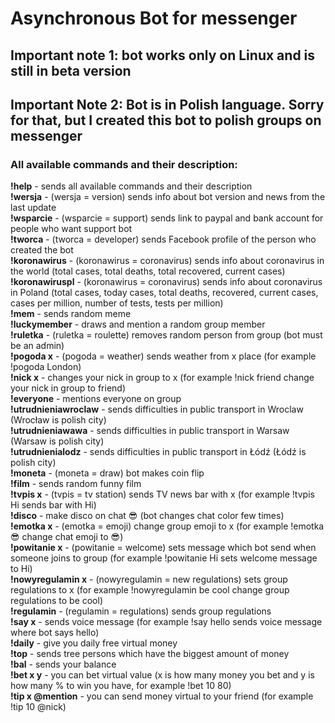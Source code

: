 <h1>Asynchronous Bot for messenger</h1>
<h2>Important note 1: bot works only on Linux and is still in beta version</h2>
<h2>Important Note 2: Bot is in Polish language. Sorry for that, but I created this bot to polish groups on messenger</h2>
<h3>All available commands and their description:</h3>
<b>!help</b> - sends all available commands and their description<br>
<b>!wersja</b> - (wersja = version) sends info about bot version and news from the last update<br>
<b>!wsparcie</b> - (wsparcie = support) sends link to paypal and bank account for people who want support bot<br>
<b>!tworca</b> - (tworca = developer) sends Facebook profile of the person who created the bot<br>
<b>!koronawirus</b> - (koronawirus = coronavirus) sends info about coronavirus in the world (total cases, total deaths, total recovered, current cases) <br>
<b>!koronawiruspl</b> - (koronawirus = coronavirus) sends info about coronavirus in Poland (total cases, today cases, total deaths, recovered, current cases, cases per million, number of tests, tests per million)<br>
<b>!mem</b> - sends random meme<br>
<b>!luckymember</b> - draws and mention a random group member<br>
<b>!ruletka</b> - (ruletka = roulette) removes random person from group (bot must be an admin)<br>
<b>!pogoda x</b> - (pogoda = weather) sends weather from x place (for example !pogoda London)<br>
<b>!nick x</b> - changes your nick in group to x (for example !nick friend change your nick in group to friend)<br>  
<b>!everyone</b> - mentions everyone on group<br>
<b>!utrudnieniawroclaw</b> - sends difficulties in public transport in Wroclaw (Wrocław is polish city)<br>
<b>!utrudnieniawawa</b> - sends difficulties in public transport in Warsaw (Warsaw is polish city)<br>
<b>!utrudnienialodz</b> - sends difficulties in public transport in Łódź (Łódź is polish city)<br>
<b>!moneta</b> - (moneta = draw) bot makes coin flip<br>
<b>!film</b> - sends random funny film<br>
<b>!tvpis x</b> - (tvpis = tv station) sends TV news bar with x (for example !tvpis Hi sends bar with Hi)<br>
<b>!disco</b> - make disco on chat 😎 (bot changes chat color few times)<br>
<b>!emotka x</b> - (emotka = emoji) change group emoji to x (for example !emotka 😎 change chat emoji to 😎)<br>
<b>!powitanie x</b> - (powitanie = welcome) sets message which bot send when someone joins to group (for example !powitanie Hi sets welcome message to Hi)<br>
<b>!nowyregulamin x</b> - (nowyregulamin = new regulations) sets group regulations to x (for example !nowyregulamin be cool change group regulations to be cool)<br>
<b>!regulamin</b> - (regulamin = regulations) sends group regulations<br>
<b>!say x</b> - sends voice message (for example !say hello sends voice message where bot says hello)<br>
<b>!daily</b> - give you daily free virtual money<br>
<b>!top</b> - sends tree persons which have the biggest amount of money<br>
<b>!bal</b> - sends your balance<br>
<b>!bet x y</b> - you can bet virtual value (x is how many money you bet and y is how many % to win you have, for example !bet 10 80)<br>
<b>!tip x @mention</b> - you can send money virtual to your friend (for example !tip 10 @nick)<br>
